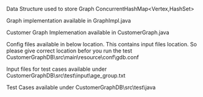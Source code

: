 Data Structure used to store Graph
	ConcurrentHashMap<Vertex,HashSet<Vertex>>

Graph implementation available in GraphImpl.java

Customer Graph Implemenation available in CustomerGraph.java

Config files available in below location. This contains input files location. So please give correct location befor you run the test
	CustomerGraphDB\\src\\main\\resource\\conf\\gdb.conf
	
Input files for test cases available under
	CustomerGraphDB\\src\\test\\input\\age_group.txt

Test Cases available under
	CustomerGraphDB\src\test\java

		

